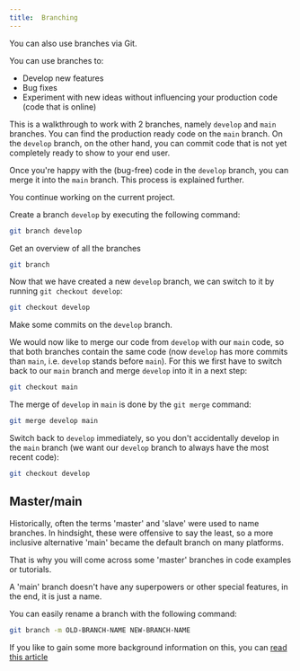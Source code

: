 ```yaml
---
title:  Branching
---
```


You can also use branches via Git.

You can use branches to:

- Develop new features
- Bug fixes
- Experiment with new ideas without influencing your production code (code that is online)

This is a walkthrough to work with 2 branches, namely `develop` and `main` branches. You can find the production ready code on the `main` branch. On the `develop` branch, on the other hand, you can commit code that is not yet completely ready to show to your end user.

Once you're happy with the (bug-free) code in the `develop` branch, you can merge it into the `main` branch. This process is explained further.

You continue working on the current project.

Create a branch `develop` by executing the following command:

```bash
git branch develop
```

Get an overview of all the branches

```bash
git branch
```

Now that we have created a new `develop` branch, we can switch to it by running `git checkout develop`:

```bash
git checkout develop
```

Make some commits on the `develop` branch.

We would now like to merge our code from `develop` with our `main` code, so that both branches contain the same code (now `develop` has more commits than `main`, i.e. `develop` stands before `main`). For this we first have to switch back to our `main` branch and merge `develop` into it in a next step:

```bash
git checkout main
```

The merge of `develop` in `main` is done by the `git merge` command:

```bash
git merge develop main
```

Switch back to `develop` immediately, so you don't accidentally develop in the `main` branch (we want our `develop` branch to always have the most recent code):

```bash
git checkout develop
```

## Master/main

Historically, often the terms 'master' and 'slave' were used to name branches. In hindsight, these were offensive to say the least, so a more inclusive alternative 'main' became the default branch on many platforms.

That is why you will come across some 'master' branches in code examples or tutorials.

A 'main' branch doesn't have any superpowers or other special features, in the end, it is just a name.

You can easily rename a branch with the following command:

```bash
git branch -m OLD-BRANCH-NAME NEW-BRANCH-NAME
```

If you like to gain some more background information on this, you can [read this article](https://www.theserverside.com/feature/Why-GitHub-renamed-its-master-branch-to-main)
